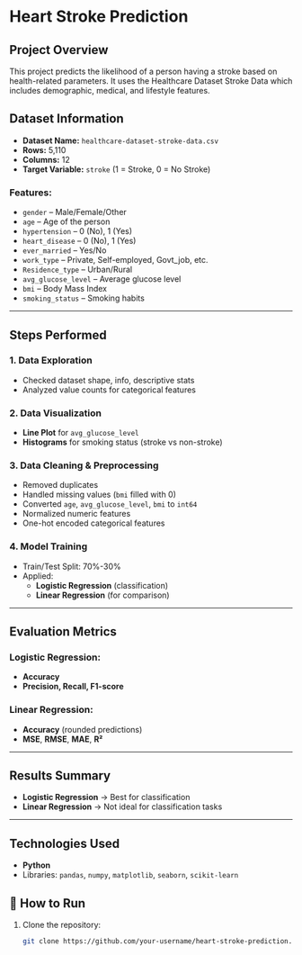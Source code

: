 # Heart Stroke Prediction

## Project Overview
This project predicts the likelihood of a person having a stroke based on health-related parameters. It uses the Healthcare Dataset Stroke Data which includes demographic, medical, and lifestyle features.


## Dataset Information
- **Dataset Name:** `healthcare-dataset-stroke-data.csv`
- **Rows:** 5,110
- **Columns:** 12
- **Target Variable:** `stroke` (1 = Stroke, 0 = No Stroke)

### Features:
- `gender` – Male/Female/Other  
- `age` – Age of the person  
- `hypertension` – 0 (No), 1 (Yes)  
- `heart_disease` – 0 (No), 1 (Yes)  
- `ever_married` – Yes/No  
- `work_type` – Private, Self-employed, Govt_job, etc.  
- `Residence_type` – Urban/Rural  
- `avg_glucose_level` – Average glucose level  
- `bmi` – Body Mass Index  
- `smoking_status` – Smoking habits  

---

## Steps Performed
### 1. **Data Exploration**
- Checked dataset shape, info, descriptive stats
- Analyzed value counts for categorical features

### 2. **Data Visualization**
- **Line Plot** for `avg_glucose_level`
- **Histograms** for smoking status (stroke vs non-stroke)

### 3. **Data Cleaning & Preprocessing**
- Removed duplicates
- Handled missing values (`bmi` filled with 0)
- Converted `age`, `avg_glucose_level`, `bmi` to `int64`
- Normalized numeric features
- One-hot encoded categorical features

### 4. **Model Training**
- Train/Test Split: 70%-30%
- Applied:
  - **Logistic Regression** (classification)
  - **Linear Regression** (for comparison)

---

## Evaluation Metrics
### Logistic Regression:
- **Accuracy**
- **Precision, Recall, F1-score**

### Linear Regression:
- **Accuracy** (rounded predictions)
- **MSE**, **RMSE**, **MAE**, **R²**

---

## Results Summary
- **Logistic Regression** → Best for classification
- **Linear Regression** → Not ideal for classification tasks

---

## Technologies Used
- **Python**
- Libraries: `pandas`, `numpy`, `matplotlib`, `seaborn`, `scikit-learn`

## 🚀 How to Run
1. Clone the repository:
   ```bash
   git clone https://github.com/your-username/heart-stroke-prediction.git
